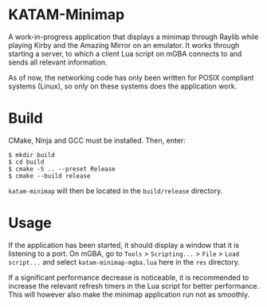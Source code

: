 # KATAM-Minimap

A work-in-progress application that displays a minimap through Raylib while playing Kirby and the Amazing Mirror on an emulator. It works through starting a server, to which a client Lua script on mGBA connects to and sends all relevant information.

As of now, the networking code has only been written for POSIX compliant systems (Linux), so only on these systems does the application work.

# Build
CMake, Ninja and GCC must be installed. Then, enter:

```console
$ mkdir build
$ cd build
$ cmake -S .. --preset Release
$ cmake --build release
```

`katam-minimap` will then be located in the `build/release` directory.

# Usage

If the application has been started, it should display a window that it is listening to a port.
On mGBA, go to `Tools` > `Scripting...` > `File` > `Load script...` and select `katam-minimap-mgba.lua` here in the `res` directory.

If a significant performance decrease is noticeable, it is recommended to increase the relevant refresh timers in the Lua script for better performance.
This will however also make the minimap application run not as smoothly.
